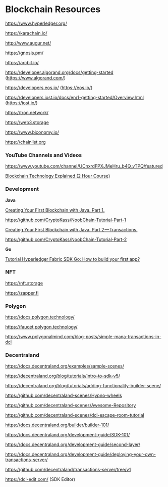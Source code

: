 # Blockchain Resources

https://www.hyperledger.org/

https://karachain.io/

http://www.augur.net/

https://gnosis.pm/

https://arcbit.io/

https://developer.algorand.org/docs/getting-started (https://www.algorand.com/)

https://developers.eos.io/ (https://eos.io/)

https://developers.iost.io/docs/en/1-getting-started/Overview.html (https://iost.io/)

https://tron.network/

https://web3.storage

https://www.biconomy.io/

https://chainlist.org

### YouTube Channels and Videos

https://www.youtube.com/channel/UCnxrdFPXJMeHru_b4Q_vTPQ/featured

[Blockchain Technology Explained (2 Hour Course)](https://www.youtube.com/watch?v=qOVAbKKSH10)

### Development

**Java**

[Creating Your First Blockchain with Java. Part 1.](https://medium.com/programmers-blockchain/create-simple-blockchain-java-tutorial-from-scratch-6eeed3cb03fa)

https://github.com/CryptoKass/NoobChain-Tutorial-Part-1

[Creating Your First Blockchain with Java. Part 2 — Transactions.](https://medium.com/programmers-blockchain/creating-your-first-blockchain-with-java-part-2-transactions-2cdac335e0ce)

https://github.com/CryptoKass/NoobChain-Tutorial-Part-2

**Go**

[Tutorial Hyperledger Fabric SDK Go: How to build your first app?](https://chainhero.io/2017/07/tutorial-build-blockchain-app/)

### NFT

https://nft.storage

https://zapper.fi

### Polygon

https://docs.polygon.technology/

https://faucet.polygon.technology/

https://www.polygonalmind.com/blog-posts/simple-mana-transactions-in-dcl

### Decentraland

https://docs.decentraland.org/examples/sample-scenes/

https://decentraland.org/blog/tutorials/intro-to-sdk-v5/

https://decentraland.org/blog/tutorials/adding-functionality-builder-scene/

https://github.com/decentraland-scenes/Hypno-wheels

https://github.com/decentraland-scenes/Awesome-Repository

https://github.com/decentraland-scenes/dcl-escape-room-tutorial

https://docs.decentraland.org/builder/builder-101/

https://docs.decentraland.org/development-guide/SDK-101/

https://docs.decentraland.org/development-guide/second-layer/

https://docs.decentraland.org/development-guide/deploying-your-own-transactions-server/

https://github.com/decentraland/transactions-server/tree/v1

https://dcl-edit.com/ (SDK Editor)
